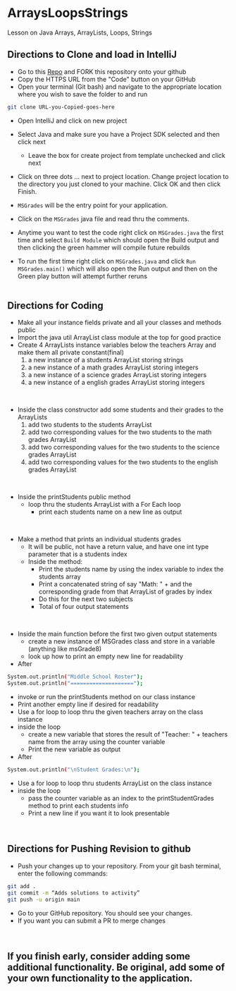 # ArraysLoopsStrings
Lesson on Java Arrays, ArrayLists, Loops, Strings
## Directions to Clone and load in IntelliJ

- Go to this [Repo](https://github.com/DevCoder0x0/jfs-arrays-loops-strings) and FORK this repository onto your github
- Copy the HTTPS URL from the "Code" button on your GitHub
- Open your terminal (Git bash) and navigate to the appropriate location where you wish to save the folder to and run 
```bash 
git clone URL-you-Copied-goes-here
```

- Open IntelliJ and click on new project
- Select Java and make sure you have a Project SDK selected and then click next
  - Leave the box for create project from template unchecked and click next
- Click on three dots ... next to project location. Change project location to the directory you just cloned to your machine. Click OK and then click Finish.

- `MSGrades` will be the entry point for your application.
- Click on the `MSGrades` java file and read thru the comments.
- Anytime you want to test the code right click on `MSGrades.java` the first time and 
  select `Build Module` which should open the Build output and then clicking the green
  hammer will compile future rebuilds
- To run the first time right click on `MSGrades.java` and click `Run MSGrades.main()` 
  which will also open the Run output and then on the Green play button will attempt
  further reruns
<br><br>

## Directions for Coding
- Make all your instance fields private and all your classes and methods public 
- Import the java util ArrayList class module at the top for good practice
- Create 4 ArrayLists instance variables below the teachers Array and make them all private constant(final)
   1. a new instance of a students ArrayList storing strings
   2. a new instance of a math grades ArrayList storing integers
   3. a new instance of a science grades ArrayList storing integers
   4. a new instance of a english grades ArrayList storing integers
<br>

- Inside the class constructor add some students and their grades to the ArrayLists
   1. add two students to the students ArrayList
   2. add two corresponding values for the two students to the math grades ArrayList
   3. add two corresponding values for the two students to the science grades ArrayList
   4. add two corresponding values for the two students to the english grades ArrayList
<br>

- Inside the printStudents public method
   - loop thru the students ArrayList with a For Each loop
     - print each students name on a new line as output
<br>

- Make a method that prints an individual students grades
    - It will be public, not have a return value, and have one int type parameter 
      that is a students index
    - Inside the method:
        - Print the students name by using the index variable to index the students array
        - Print a concatenated string of say "Math: " + and the corresponding grade
          from that ArrayList of grades by index
        - Do this for the next two subjects
        - Total of four output statements
<br>

- Inside the main function before the first two given output statements
  - create a new instance of MSGrades class and store in a variable
    (anything like msGrade8)
  - look up how to print an empty new line for readability
- After
```bash
System.out.println("Middle School Roster");
System.out.println("====================");
```
- invoke or run the printStudents method on our class instance
- Print another empty line if desired for readability
- Use a for loop to loop thru the given teachers array on the class instance
- inside the loop
  - create a new variable that stores the result of "Teacher: " +
    teachers name from the array using the counter variable
  - Print the new variable as output
- After
```bash
System.out.println("\nStudent Grades:\n");
```
- Use a for loop to loop thru students ArrayList on the class instance
- inside the loop
  - pass the counter variable as an index to the printStudentGrades method
    to print each students info
  - Print a new line if you want it to look presentable

<br>

## Directions for Pushing Revision to github
- Push your changes up to your repository. From your git bash terminal, enter the following commands:
```bash
git add .
git commit -m “Adds solutions to activity”
git push -u origin main
```
- Go to your GitHub repository. You should see your changes.
- If you want you can submit a PR to merge changes
<br>

## If you finish early, consider adding some additional functionality. Be original, add some of your own functionality to the application.

